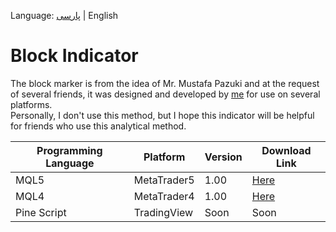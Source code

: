 Language:
[پارسی](./README-fa.md)
|
English

# Block Indicator
The block marker is from the idea of ​​Mr. Mustafa Pazuki and at the request of several friends, it was designed and developed by
[me](https://khialbaf.github.io/profile)
for use on several platforms.
<br/>
Personally, I don't use this method, but I hope this indicator will be helpful for friends who use this analytical method.

|Programming Language|Platform|Version|Download Link|
|-|-|-|-|
|MQL5|MetaTrader5|1.00|[Here](https://github.com/khialbaf/BlockMP/releases/download/v1.00/BlockMP.ex5)|
|MQL4|MetaTrader4|1.00|[Here](https://github.com/khialbaf/BlockMP/releases/download/v1.00/BlockMP.ex4)|
|Pine Script|TradingView|Soon|Soon|